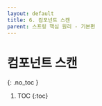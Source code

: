 ```yaml
---
layout: default
title: 6. 컴포넌트 스캔
parent: 스프링 핵심 원리 - 기본편
---
```


# 컴포넌트 스캔
{: .no_toc }

1. TOC
{:toc}